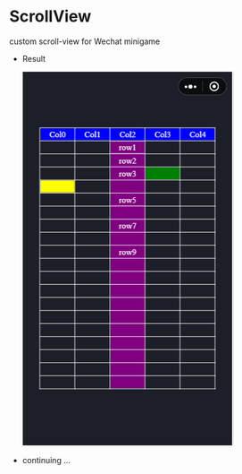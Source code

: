 # ScrollView
custom scroll-view for Wechat minigame

- Result

  ![r1](https://github.com/Jedore/ScrollView/blob/dev_scroll_by_row/images/r1.png)

- continuing ...
